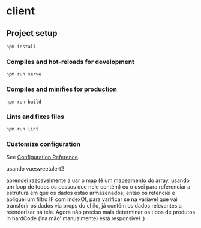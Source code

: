 # client

## Project setup
```
npm install
```

### Compiles and hot-reloads for development
```
npm run serve
```

### Compiles and minifies for production
```
npm run build
```

### Lints and fixes files
```
npm run lint
```

### Customize configuration
See [Configuration Reference](https://cli.vuejs.org/config/).

usando vuesweetalert2

aprendei razoavelmente a uar o map (é um mapeamento do array, usando um loop de todos os passos que nele contém)
eu o usei para referenciar a estrutura em que os dados estão armazenados, então os refenciei e apliquei um filtro IF com indexOf, para varificar se na variavel que vai transferir os dados via props do child, já contém os dados relevantes a reenderizar na tela. Agora não preciso mais determinar os tipos de produtos in hardCode ('na mão' manualmente) está responsivel :)
